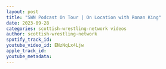 ```yaml
---
layout: post
title: "SWN Podcast On Tour | On Location with Ronan King"
date: 2023-09-28
categories: scottish-wrestling-network videos
author: scottish-wrestling-network
spotify_track_id: 
youtube_video_id: ENzNqLx4Ljw
apple_track_id: 
youtube_metadata: 
---
```

